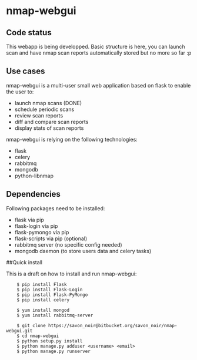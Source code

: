 # nmap-webgui

## Code status

This webapp is being developped. Basic structure is here, you can launch scan and have nmap scan reports automatically stored but no more so far :p

## Use cases
nmap-webgui is a multi-user small web application based on flask to enable the user to:

- launch nmap scans (DONE)
- schedule periodic scans
- review scan reports
- diff and compare scan reports
- display stats of scan reports

nmap-webgui is relying on the following technologies:

- flask
- celery
- rabbitmq
- mongodb
- python-libnmap

## Dependencies

Following packages need to be installed:

- flask via pip
- flask-login via pip
- flask-pymongo via pip
- flask-scripts via pip (optional)
- rabbitmq server (no specific config needed)
- mongodb daemon (to store users data and celery tasks)

##Quick install

This is a draft on how to install and run nmap-webgui:

```
    $ pip install Flask
    $ pip install Flask-Login
    $ pip install Flask-PyMongo
    $ pip install celery

    $ yum install mongod
    $ yum install rabbitmq-server

    $ git clone https://savon_noir@bitbucket.org/savon_noir/nmap-webgui.git
    $ cd nmap-webgui
    $ python setup.py install
    $ python manage.py adduser <username> <email>
    $ python manage.py runserver
```
